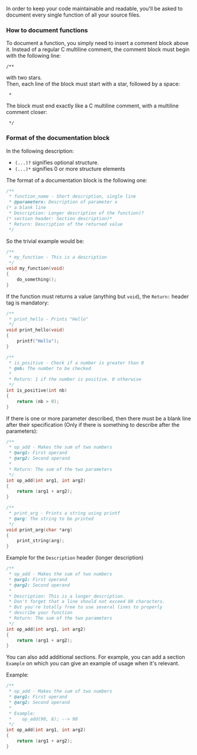 In order to keep your code maintainable and readable, you'll be asked to document every single function of all your source files.

### How to document functions

To document a function, you simply need to insert a comment block above it.
Instead of a regular C multiline comment, the comment block must begin with the following line:

```
/**
```

with two stars.  
Then, each line of the block must start with a star, followed by a space:

```
 * 
```

The block must end exactly like a C multiline comment, with a multiline comment closer:

```
 */
```

### Format of the documentation block

In the following description:

* `(...)?` signifies optional structure.
* `(...)*` signifies 0 or more structure elements

The format of a documentation block is the following one:

```C
/**
 * function_name - Short description, single line
 * @parameterx: Description of parameter x
(* a blank line
 * Description: Longer description of the function)?
(* section header: Section description)*
 * Return: Description of the returned value
 */
```

So the trivial example would be:

```C
/**
 * my_function - This is a description
 */
void my_function(void)
{
	do_something();
}
```

If the function must returns a value (anything but `void`), the `Return:` header tag is mandatory:

```C
/**
 * print_hello - Prints "Hello"
 */
void print_hello(void)
{
	printf("Hello");
}

/**
 * is_positive - Check if a number is greater than 0
 * @nb: The number to be checked
 *
 * Return: 1 if the number is positive. 0 otherwise
 */
int is_positive(int nb)
{
	return (nb > 0);
}
```

If there is one or more parameter described, then there must be a blank line after their specification (Only if there is something to describe after the parameters):

```C
/**
 * op_add - Makes the sum of two numbers
 * @arg1: First operand
 * @arg2: Second operand
 *
 * Return: The sum of the two parameters
 */
int op_add(int arg1, int arg2)
{
	return (arg1 + arg2);
}

/**
 * print_arg - Prints a string using printf
 * @arg: The string to be printed
 */
void print_arg(char *arg)
{
	print_string(arg);
}
```

Example for the `Description` header (longer description)

```C
/**
 * op_add - Makes the sum of two numbers
 * @arg1: First operand
 * @arg2: Second operand
 *
 * Description: This is a longer description.
 * Don't forget that a line should not exceed 80 characters.
 * But you're totally free to use several lines to properly
 * describe your function
 * Return: The sum of the two parameters
 */
int op_add(int arg1, int arg2)
{
	return (arg1 + arg2);
}
```

You can also add additional sections. For example, you can add a section `Example` on which you can give an example of usage when it's relevant.

Example:

```C
/**
 * op_add - Makes the sum of two numbers
 * @arg1: First operand
 * @arg2: Second operand
 *
 * Example:
 *    op_add(90, 8); --> 98
 */
int op_add(int arg1, int arg2)
{
	return (arg1 + arg2);
}
```
